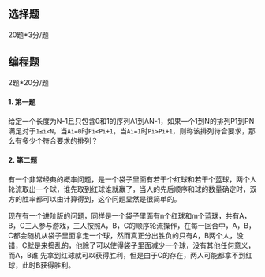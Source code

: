 ## 选择题
20题*3分/题

## 编程题
2题*20分/题

#### 1. 第一题
给定一个长度为N-1且只包含0和1的序列A1到AN-1，如果一个1到N的排列P1到PN满足对于`1≤i<N`，当`Ai=0`时`Pi<Pi+1`，当`Ai=1`时`Pi>Pi+1`，则称该排列符合要求，那么有多少个符合要求的排列？


 #### 2. 第二题
 有一个非常经典的概率问题，是一个袋子里面有若干个红球和若干个蓝球，两个人轮流取出一个球，谁先取到红球谁就赢了，当人的先后顺序和球的数量确定时，双方的胜率都可以由计算得到，这个问题显然是很简单的。

现在有一个进阶版的问题，同样是一个袋子里面有n个红球和m个蓝球，共有A，B，C三人参与游戏，三人按照A，B，C的顺序轮流操作，在每一回合中，A，B，C都会随机从袋子里面拿走一个球，然而真正分出胜负的只有A，B两个人，没错，C就是来捣乱的，他除了可以使得袋子里面减少一个球，没有其他任何意义，而A，B谁 先拿到红球就可以获得胜利，但是由于C的存在，两人可能都拿不到红球，此时B获得胜利。

